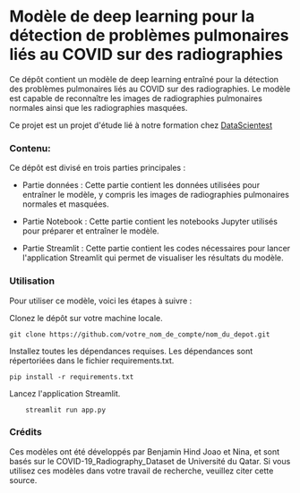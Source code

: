 # Modèle de deep learning pour la détection de problèmes pulmonaires liés au COVID sur des radiographies

Ce dépôt contient un modèle de deep learning entraîné pour la détection des problèmes pulmonaires liés au COVID sur des radiographies. Le modèle est capable de reconnaître les images de radiographies pulmonaires normales ainsi que les radiographies masquées.

Ce projet est un projet d'étude lié à notre formation chez [DataScientest](https://datascientest.com/)

### Contenu:

Ce dépôt est divisé en trois parties principales :



- Partie données : Cette partie contient les données utilisées pour entraîner le modèle, y compris les images de radiographies pulmonaires normales et masquées.



- Partie Notebook : Cette partie contient les notebooks Jupyter utilisés pour préparer et entraîner le modèle.



- Partie Streamlit : Cette partie contient les codes nécessaires pour lancer l'application Streamlit qui permet de visualiser les résultats du modèle.



### Utilisation

Pour utiliser ce modèle, voici les étapes à suivre :


Clonez le dépôt sur votre machine locale.
```
git clone https://github.com/votre_nom_de_compte/nom_du_depot.git
```


Installez toutes les dépendances requises. Les dépendances sont répertoriées dans le fichier requirements.txt.
```
pip install -r requirements.txt
```


Lancez l'application Streamlit.
```
    streamlit run app.py
```


### Crédits

Ces modèles ont été développés par Benjamin Hind Joao et Nina, et sont basés sur le COVID-19_Radiography_Dataset de Université du Qatar. Si vous utilisez ces modèles dans votre travail de recherche, veuillez citer cette source.
